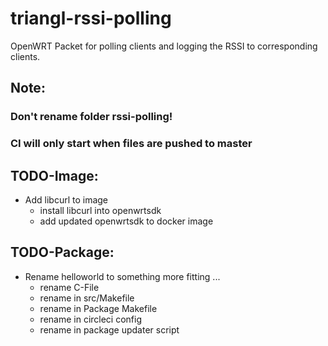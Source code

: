 # triangl-rssi-polling
OpenWRT Packet for polling clients and logging the RSSI to corresponding clients.


## Note:
### Don't rename folder rssi-polling!

### CI will only start when files are pushed to master

## TODO-Image:
- Add libcurl to image
    - install libcurl into openwrtsdk
    - add updated openwrtsdk to docker image

## TODO-Package:
- Rename helloworld to something more fitting ...
    - rename C-File
    - rename in src/Makefile
    - rename in Package Makefile
    - rename in circleci config
    - rename in package updater script

